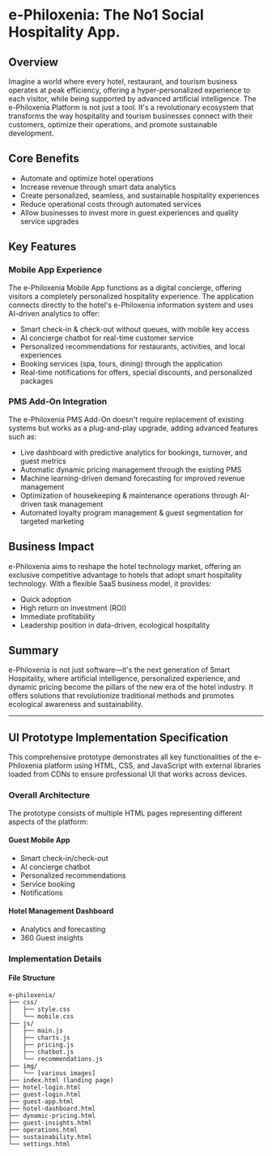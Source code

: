 # e-Philoxenia: The No1 Social Hospitality App.

## Overview

Imagine a world where every hotel, restaurant, and tourism business operates at peak efficiency, offering a hyper-personalized experience to each visitor, while being supported by advanced artificial intelligence. The e-Philoxenia Platform is not just a tool. It's a revolutionary ecosystem that transforms the way hospitality and tourism businesses connect with their customers, optimize their operations, and promote sustainable development.

## Core Benefits

- Automate and optimize hotel operations
- Increase revenue through smart data analytics
- Create personalized, seamless, and sustainable hospitality experiences
- Reduce operational costs through automated services
- Allow businesses to invest more in guest experiences and quality service upgrades

## Key Features

### Mobile App Experience

The e-Philoxenia Mobile App functions as a digital concierge, offering visitors a completely personalized hospitality experience. The application connects directly to the hotel's e-Philoxenia information system and uses AI-driven analytics to offer:

- Smart check-in & check-out without queues, with mobile key access
- AI concierge chatbot for real-time customer service
- Personalized recommendations for restaurants, activities, and local experiences
- Booking services (spa, tours, dining) through the application
- Real-time notifications for offers, special discounts, and personalized packages

### PMS Add-On Integration

The e-Philoxenia PMS Add-On doesn't require replacement of existing systems but works as a plug-and-play upgrade, adding advanced features such as:

- Live dashboard with predictive analytics for bookings, turnover, and guest metrics
- Automatic dynamic pricing management through the existing PMS
- Machine learning-driven demand forecasting for improved revenue management
- Optimization of housekeeping & maintenance operations through AI-driven task management
- Automated loyalty program management & guest segmentation for targeted marketing

## Business Impact

e-Philoxenia aims to reshape the hotel technology market, offering an exclusive competitive advantage to hotels that adopt smart hospitality technology. With a flexible SaaS business model, it provides:

- Quick adoption
- High return on investment (ROI)
- Immediate profitability
- Leadership position in data-driven, ecological hospitality

## Summary

e-Philoxenia is not just software—it's the next generation of Smart Hospitality, where artificial intelligence, personalized experience, and dynamic pricing become the pillars of the new era of the hotel industry. It offers solutions that revolutionize traditional methods and promotes ecological awareness and sustainability.

---

## UI Prototype Implementation Specification

This comprehensive prototype demonstrates all key functionalities of the e-Philoxenia platform using HTML, CSS, and JavaScript with external libraries loaded from CDNs to ensure professional UI that works across devices.

### Overall Architecture

The prototype consists of multiple HTML pages representing different aspects of the platform:

#### Guest Mobile App
- Smart check-in/check-out
- AI concierge chatbot
- Personalized recommendations
- Service booking
- Notifications

#### Hotel Management Dashboard
- Analytics and forecasting
- 360 Guest insights

### Implementation Details

#### File Structure
```
e-philoxenia/
├── css/
│   ├── style.css
│   └── mobile.css
├── js/
│   ├── main.js
│   ├── charts.js
│   ├── pricing.js
│   ├── chatbot.js
│   └── recommendations.js
├── img/
│   └── [various images]
├── index.html (landing page)
├── hotel-login.html
├── guest-login.html
├── guest-app.html
├── hotel-dashboard.html
├── dynamic-pricing.html
├── guest-insights.html
├── operations.html
├── sustainability.html
└── settings.html
